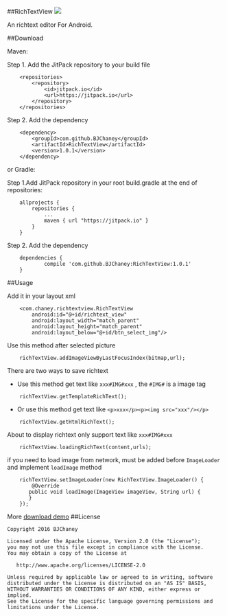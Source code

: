 ##RichTextView  [![](https://jitpack.io/v/BJChaney/RichTextView.svg)](https://jitpack.io/#BJChaney/RichTextView)

An richtext editor For Android. 

##Download

Maven:

Step 1. Add the JitPack repository to your build file

```
	<repositories>
		<repository>
		    <id>jitpack.io</id>
		    <url>https://jitpack.io</url>
		</repository>
	</repositories>
```

Step 2. Add the dependency

```
	<dependency>
	    <groupId>com.github.BJChaney</groupId>
	    <artifactId>RichTextView</artifactId>
	    <version>1.0.1</version>
	</dependency>
```
or Gradle:

Step 1.Add JitPack repository in your root build.gradle at the end of repositories:

```
	allprojects {
		repositories {
			...
			maven { url "https://jitpack.io" }
		}
	}
```
Step 2. Add the dependency

```
	dependencies {
	        compile 'com.github.BJChaney:RichTextView:1.0.1'
	}
```
##Usage


Add it in your layout xml

```
	<com.chaney.richtextview.RichTextView
        android:id="@+id/richtext_view"
        android:layout_width="match_parent"
        android:layout_height="match_parent"
        android:layout_below="@+id/btn_select_img"/>
```

Use this method after selected picture

```	
	richTextView.addImageViewByLastFocusIndex(bitmap,url);
```

There are two ways to save richtext

* Use this method get text like  ```xxx#IMG#xxx``` , the ```#IMG#``` is a image tag
	
```
	richTextView.getTemplateRichText();
``` 

* Or use this method get text like ```<p>xxx</p><p><img src="xxx"/></p>```
	
```
	richTextView.getHtmlRichText();
```
	
About to display richtext only support text like ```xxx#IMG#xxx``` 

```
	richTextView.loadingRichText(content,urls);
```
if you need to load image from network, must be added before ```ImageLoader```  and implement ```loadImage``` method

```
	richTextView.setImageLoader(new RichTextView.ImageLoader() {
		@Override
       public void loadImage(ImageView imageView, String url) {
       }
	});
```

More [download demo](https://github.com/BJChaney/RichTextView/tree/master/demo/build/outputs/apk/demo-debug.apk)
##License

	Copyright 2016 BJChaney
	
	Licensed under the Apache License, Version 2.0 (the "License");
	you may not use this file except in compliance with the License.
	You may obtain a copy of the License at
	
	   http://www.apache.org/licenses/LICENSE-2.0
	
	Unless required by applicable law or agreed to in writing, software
	distributed under the License is distributed on an "AS IS" BASIS,
	WITHOUT WARRANTIES OR CONDITIONS OF ANY KIND, either express or implied.
	See the License for the specific language governing permissions and
	limitations under the License.